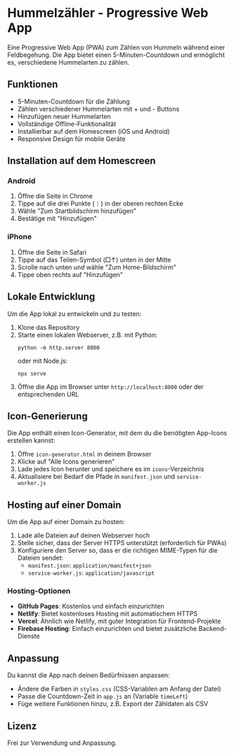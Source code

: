 # Hummelzähler - Progressive Web App

Eine Progressive Web App (PWA) zum Zählen von Hummeln während einer Feldbegehung. Die App bietet einen 5-Minuten-Countdown und ermöglicht es, verschiedene Hummelarten zu zählen.

## Funktionen

- 5-Minuten-Countdown für die Zählung
- Zählen verschiedener Hummelarten mit + und - Buttons
- Hinzufügen neuer Hummelarten
- Vollständige Offline-Funktionalität
- Installierbar auf dem Homescreen (iOS und Android)
- Responsive Design für mobile Geräte

## Installation auf dem Homescreen

### Android

1. Öffne die Seite in Chrome
2. Tippe auf die drei Punkte (⋮) in der oberen rechten Ecke
3. Wähle "Zum Startbildschirm hinzufügen"
4. Bestätige mit "Hinzufügen"

### iPhone

1. Öffne die Seite in Safari
2. Tippe auf das Teilen-Symbol (□↑) unten in der Mitte
3. Scrolle nach unten und wähle "Zum Home-Bildschirm"
4. Tippe oben rechts auf "Hinzufügen"

## Lokale Entwicklung

Um die App lokal zu entwickeln und zu testen:

1. Klone das Repository
2. Starte einen lokalen Webserver, z.B. mit Python:
   ```
   python -m http.server 8000
   ```
   oder mit Node.js:
   ```
   npx serve
   ```
3. Öffne die App im Browser unter `http://localhost:8000` oder der entsprechenden URL

## Icon-Generierung

Die App enthält einen Icon-Generator, mit dem du die benötigten App-Icons erstellen kannst:

1. Öffne `icon-generator.html` in deinem Browser
2. Klicke auf "Alle Icons generieren"
3. Lade jedes Icon herunter und speichere es im `icons`-Verzeichnis
4. Aktualisiere bei Bedarf die Pfade in `manifest.json` und `service-worker.js`

## Hosting auf einer Domain

Um die App auf einer Domain zu hosten:

1. Lade alle Dateien auf deinen Webserver hoch
2. Stelle sicher, dass der Server HTTPS unterstützt (erforderlich für PWAs)
3. Konfiguriere den Server so, dass er die richtigen MIME-Typen für die Dateien sendet:
   - `manifest.json`: `application/manifest+json`
   - `service-worker.js`: `application/javascript`

### Hosting-Optionen

- **GitHub Pages**: Kostenlos und einfach einzurichten
- **Netlify**: Bietet kostenloses Hosting mit automatischem HTTPS
- **Vercel**: Ähnlich wie Netlify, mit guter Integration für Frontend-Projekte
- **Firebase Hosting**: Einfach einzurichten und bietet zusätzliche Backend-Dienste

## Anpassung

Du kannst die App nach deinen Bedürfnissen anpassen:

- Ändere die Farben in `styles.css` (CSS-Variablen am Anfang der Datei)
- Passe die Countdown-Zeit in `app.js` an (Variable `timeLeft`)
- Füge weitere Funktionen hinzu, z.B. Export der Zähldaten als CSV

## Lizenz

Frei zur Verwendung und Anpassung.